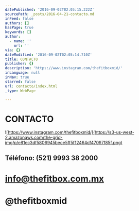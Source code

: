 ```yaml
---
datePublished: '2016-09-02T02:05:15.222Z'
sourcePath: _posts/2016-04-21-contacto.md
inFeed: false
authors: []
hasPage: true
keywords: []
author:
  - name: ''
    url: ''
via: {}
dateModified: '2016-09-02T02:05:14.710Z'
title: CONTACTO
publisher: {}
description: 'https://www.instagram.com/thefitboxmid/'
inLanguage: null
inNav: true
starred: false
url: contacto/index.html
_type: WebPage

---
```

# CONTACTO
![https://www.instagram.com/thefitboxmid/](https://s3-us-west-2.amazonaws.com/the-grid-img/p/e81ec3df5806945bece5ff5f12464df47097f85f.png)

## Téléfono: (521) 9993 38 2000

# info@thefitbox.com.mx

# @thefitboxmid